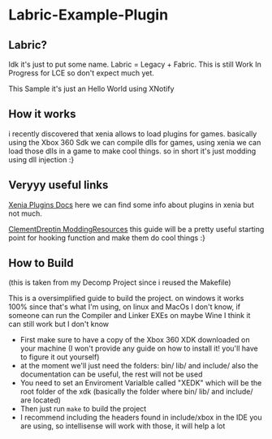 # Labric-Example-Plugin


## Labric?
Idk it's just to put some name.
Labric = Legacy + Fabric.
This is still Work In Progress for LCE so don't expect much yet.

This Sample it's just an Hello World using XNotify

## How it works
i recently discovered that xenia allows to load plugins for games.
basically using the Xbox 360 Sdk we can compile dlls for games, using xenia we can load those dlls in a game to make cool things.
so in short it's just modding using dll injection :}


## Veryyy useful links
[Xenia Plugins Docs][PLdocs]
here we can find some info about plugins in xenia but not much.

[ClementDreptin ModdingResources][ModRes]
this guide will be a pretty useful starting point for hooking function and make them do cool things :}

## How to Build
(this is taken from my Decomp Project since i reused the Makefile)

This is a oversimplified guide to build the project.
on windows it works 100% since that's what I'm using, on linux and MacOs I don't know, if someone can run the Compiler and Linker EXEs on maybe Wine I think it can still work but I don't know

- First make sure to have a copy of the Xbox 360 XDK downloaded on your machine (I won't provide any guide on how to install it! you'll have to figure it out yourself)
- at the moment we'll just need the folders: bin/ lib/ and include/ also the documentation can be useful, the rest will not be used
- You need to set an Enviroment Varialble called "XEDK" which will be the root folder of the xdk (basically the folder where bin/ lib/ and include/ are located)
- Then just run ``make`` to build the project
- I recommend including the headers found in include/xbox in the IDE you are using, so intellisense will work with those, it will help a lot




[PLdocs]: https://github.com/AdrianCassar/game-patches/blob/plugin_docs/.github/Plugin-Docs.md
[ModRes]: https://github.com/ClementDreptin/ModdingResources
